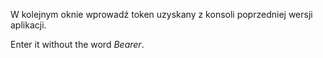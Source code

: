 W kolejnym oknie wprowadź token uzyskany z konsoli poprzedniej wersji aplikacji.

Enter it without the word *Bearer*.
